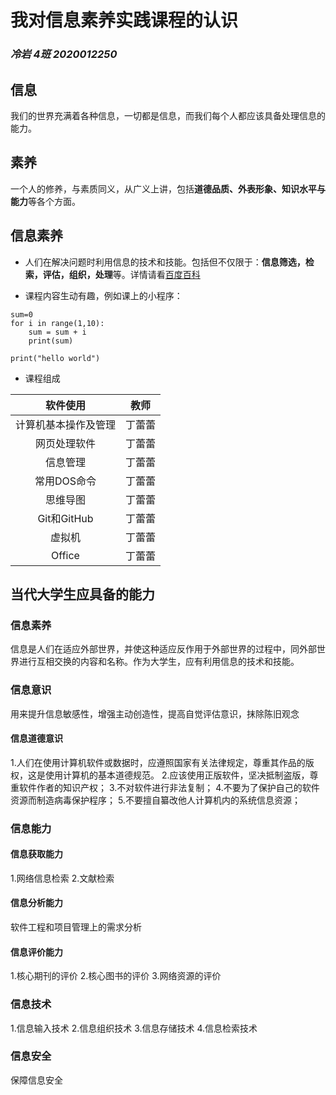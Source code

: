 # 我对信息素养实践课程的认识  
### *冷岩 4班 2020012250*  
## 信息
我们的世界充满着各种信息，一切都是信息，而我们每个人都应该具备处理信息的能力。  
## 素养
一个人的修养，与素质同义，从广义上讲，包括**道德品质、外表形象、知识水平与能力**等各个方面。  
## 信息素养
- 人们在解决问题时利用信息的技术和技能。包括但不仅限于：**信息筛选，检索，评估，组织，处理**等。详情请看[百度百科](https://baike.baidu.com/item/%E4%BF%A1%E6%81%AF%E7%B4%A0%E5%85%BB/937143?fr=aladdin)
+ 课程内容生动有趣，例如课上的小程序：
```
sum=0
for i in range(1,10):
	sum = sum + i
	print(sum)
```
`print("hello world")`
+ 课程组成

|软件使用|教师|
|:-:|:-:|
|计算机基本操作及管理|丁蕾蕾|
|网页处理软件|丁蕾蕾|
|信息管理|丁蕾蕾|
|常用DOS命令|丁蕾蕾|
|思维导图|丁蕾蕾|
|Git和GitHub|丁蕾蕾|
|虚拟机|丁蕾蕾|
|Office|丁蕾蕾|
## 当代大学生应具备的能力  
### 信息素养
信息是人们在适应外部世界，并使这种适应反作用于外部世界的过程中，同外部世界进行互相交换的内容和名称。作为大学生，应有利用信息的技术和技能。  
### 信息意识
用来提升信息敏感性，增强主动创造性，提高自觉评估意识，抹除陈旧观念
#### 信息道德意识
1.人们在使用计算机软件或数据时，应遵照国家有关法律规定，尊重其作品的版权，这是使用计算机的基本道德规范。
2.应该使用正版软件，坚决抵制盗版，尊重软件作者的知识产权；
3.不对软件进行非法复制；
4.不要为了保护自己的软件资源而制造病毒保护程序； 
5.不要擅自纂改他人计算机内的系统信息资源；   
### 信息能力
#### 信息获取能力
1.网络信息检索
2.文献检索
#### 信息分析能力
软件工程和项目管理上的需求分析
#### 信息评价能力
1.核心期刊的评价
2.核心图书的评价
3.网络资源的评价
### 信息技术
1.信息输入技术
2.信息组织技术
3.信息存储技术
4.信息检索技术
### 信息安全
保障信息安全
